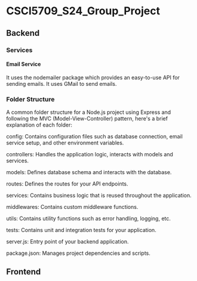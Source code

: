 # CSCI5709_S24_Group_Project



## Backend
### Services
#### Email Service
It uses the nodemailer package which provides an easy-to-use API for sending emails.
It uses GMail to send emails.

### Folder Structure
A common folder structure for a Node.js project using Express and following the MVC (Model-View-Controller) pattern, here's a brief explanation of each folder:

config: Contains configuration files such as database connection, email service setup, and other environment variables.

controllers: Handles the application logic, interacts with models and services.

models: Defines database schema and interacts with the database.

routes: Defines the routes for your API endpoints.

services: Contains business logic that is reused throughout the application.

middlewares: Contains custom middleware functions.

utils: Contains utility functions such as error handling, logging, etc.

tests: Contains unit and integration tests for your application.

server.js: Entry point of your backend application.

package.json: Manages project dependencies and scripts.


## Frontend